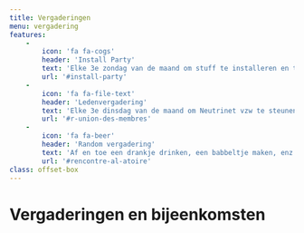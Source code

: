 ```yaml
---
title: Vergaderingen
menu: vergadering
features:
    -
        icon: 'fa fa-cogs'
        header: 'Install Party'
        text: 'Elke 3e zondag van de maand om stuff te installeren en te knutselen.'
        url: '#install-party'
    -
        icon: 'fa fa-file-text'
        header: 'Ledenvergadering'
        text: 'Elke 3e dinsdag van de maand om Neutrinet vzw te steunen.'
        url: '#r-union-des-membres'
    -
        icon: 'fa fa-beer'
        header: 'Random vergadering'
        text: 'Af en toe een drankje drinken, een babbeltje maken, enz.'
        url: '#rencontre-al-atoire'
class: offset-box
---
```


# Vergaderingen en bijeenkomsten
